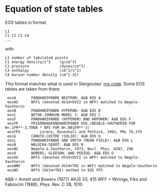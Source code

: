 # Equation of state tables

EOS tables in format 

    L1
    C1 C2 C3 C4
    ... 

with 

    L1 number of tabulated points
    C1 energy density/c^2    (g/cm^3)
    C2 pressure              (dynes/cm^2)
    C3 enthalpy              (cm^2/s^2)
    C4 baryon number density (cm^{-3})

This format matches what is used in Stergioulas' [rns code](https://github.com/cgca/rns).
Some EOS tables are taken from there:

     eosA		PANDHARIPANDE NEUTRON: A&B EOS A
     eosAU		WFF1 (denoted AV14+UVII in WFF) matched to Negele-Vautherin
     eosB		PANDHARIPANDE HYPERON: A&B EOS B
     eosC		BETHE-JOHNSON MODEL 1: A&B EOS C
     eosF		PANDHARIPANDE (HYPERON) AND ARPONEN: A&B EOS F
     eosFP		FRIEDMAN&PANDHARIPANDE EOS.(NEGELE-VAUTHERIN FOR N<.1FM**-3,THEN * BPS FOR N<.001FM**-3)
     eosFPS	        Lorenz, Ravenhall and Pethick, 1993, PRL 70,379
     eosG		CANUTO-CHITRE (SOLID): A&B EOS G 
     eosL		PANDHARIPANDE AND SMITH (MEAN FIELD): A&B EOS L
     eosN		WALECKA-SEROT: A&B EOS N
     eosNV		Negele & Vautherin, 1973, Nucl. Phys. A207, 298
     eosO		BOWERS, GLEESON, AND PEDIGO. A&B EOS O
     eosUU		WFF2 (denoted UV14+UVII in WFF) matched to Negele-Vautherin
     eosWNV		WFF3 (denoted UV14+TNI in WFF) matched to Negele-Vautherin
     eosWS		WFF3 (UV14+TNI) mathed to EOS FPS

A&B = Arnett and Bowers (1977) APJS 33, 415
WFF = Wiringa, Fiks and Fabrocini (1988), Phys. Rev. C 38, 1010

